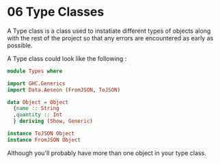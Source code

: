 # 06 Type Classes


A Type class is a class used to instatiate different types of objects along with the rest of the project so that any errors are encountered as early as possible.

A Type class could look like the following :

```haskell 
module Types where 

import GHC.Generics
import Data.Aeseon (FromJSON, ToJSON)

data Object = Object
  {name :: String
  ,quantity :: Int
  } deriving (Show, Generic)

instance ToJSON Object
instance FromJSON Object
```

Although you'll probably have more than one object in your type class.
